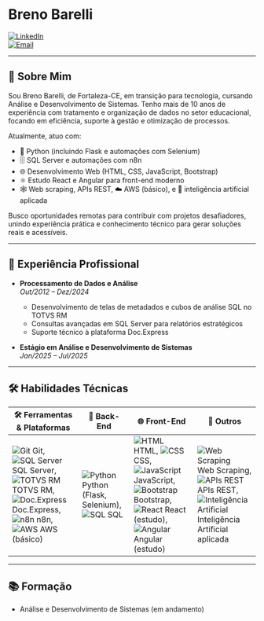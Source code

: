 # Breno Barelli

[![LinkedIn](https://img.shields.io/badge/LinkedIn-0077B5?style=for-the-badge&logo=linkedin&logoColor=white)](https://www.linkedin.com/in/seu-perfil)  
[![Email](https://img.shields.io/badge/Email-D14836?style=for-the-badge&logo=gmail&logoColor=white)](mailto:bbarelli.dev@gmail.com)

---

## 👋 Sobre Mim  
Sou Breno Barelli, de Fortaleza-CE, em transição para tecnologia, cursando Análise e Desenvolvimento de Sistemas. Tenho mais de 10 anos de experiência com tratamento e organização de dados no setor educacional, focando em eficiência, suporte à gestão e otimização de processos.

Atualmente, atuo com:  
- 🐍 Python (incluindo Flask e automações com Selenium)  
- 🗄️ SQL Server e automações com n8n  
- 🌐 Desenvolvimento Web (HTML, CSS, JavaScript, Bootstrap)  
- ⚛️ Estudo React e Angular para front-end moderno  
- 🕸️ Web scraping, APIs REST, ☁️ AWS (básico), e 🤖 inteligência artificial aplicada  

Busco oportunidades remotas para contribuir com projetos desafiadores, unindo experiência prática e conhecimento técnico para gerar soluções reais e acessíveis.

---

## 💼 Experiência Profissional

- **Processamento de Dados e Análise**  
  _Out/2012 – Dez/2024_  
  - Desenvolvimento de telas de metadados e cubos de análise SQL no TOTVS RM  
  - Consultas avançadas em SQL Server para relatórios estratégicos  
  - Suporte técnico à plataforma Doc.Express  

- **Estágio em Análise e Desenvolvimento de Sistemas**  
  _Jan/2025 – Jul/2025_

---

## 🛠️ Habilidades Técnicas  

| 🛠️ Ferramentas & Plataformas                     | 🐍 Back-End                      | 🌐 Front-End                         | 🤖 Outros                         |
|-------------------------------------------------|---------------------------------|------------------------------------|----------------------------------|
| ![Git](https://cdn.jsdelivr.net/npm/devicon@2.14.0/icons/git/git-original.svg) Git, ![SQL Server](https://cdn.jsdelivr.net/npm/devicon@2.14.0/icons/sqlserver/sqlserver-original.svg) SQL Server, ![TOTVS RM](https://cdn.jsdelivr.net/npm/devicon@2.14.0/icons/totvs/totvs-original.svg) TOTVS RM, ![Doc.Express](https://cdn.jsdelivr.net/npm/devicon@2.14.0/icons/doc/doc-original.svg) Doc.Express, ![n8n](https://cdn.jsdelivr.net/npm/devicon@2.14.0/icons/n8n/n8n-original.svg) n8n, ![AWS](https://cdn.jsdelivr.net/npm/devicon@2.14.0/icons/amazonwebservices/amazonwebservices-original.svg) AWS (básico) | ![Python](https://cdn.jsdelivr.net/npm/devicon@2.14.0/icons/python/python-original.svg) Python (Flask, Selenium), ![SQL](https://cdn.jsdelivr.net/npm/devicon@2.14.0/icons/mysql/mysql-original.svg) SQL   | ![HTML](https://cdn.jsdelivr.net/npm/devicon@2.14.0/icons/html5/html5-original.svg) HTML, ![CSS](https://cdn.jsdelivr.net/npm/devicon@2.14.0/icons/css3/css3-original.svg) CSS, ![JavaScript](https://cdn.jsdelivr.net/npm/devicon@2.14.0/icons/javascript/javascript-original.svg) JavaScript, ![Bootstrap](https://cdn.jsdelivr.net/npm/devicon@2.14.0/icons/bootstrap/bootstrap-original.svg) Bootstrap, ![React](https://cdn.jsdelivr.net/npm/devicon@2.14.0/icons/react/react-original.svg) React (estudo), ![Angular](https://cdn.jsdelivr.net/npm/devicon@2.14.0/icons/angularjs/angularjs-original.svg) Angular (estudo) | ![Web Scraping](https://cdn.jsdelivr.net/npm/devicon@2.14.0/icons/scrapy/scrapy-original.svg) Web Scraping, ![APIs REST](https://cdn.jsdelivr.net/npm/devicon@2.14.0/icons/express/express-original.svg) APIs REST, ![Inteligência Artificial](https://cdn.jsdelivr.net/npm/devicon@2.14.0/icons/tensorflow/tensorflow-original.svg) Inteligência Artificial aplicada |

---

## 📚 Formação  

- Análise e Desenvolvimento de Sistemas (em andamento)
